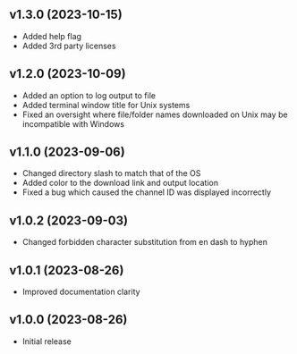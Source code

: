 v1.3.0 (2023-10-15)
------------------------
* Added help flag
* Added 3rd party licenses

v1.2.0 (2023-10-09)
------------------------
* Added an option to log output to file
* Added terminal window title for Unix systems
* Fixed an oversight where file/folder names downloaded on Unix may be incompatible with Windows

v1.1.0 (2023-09-06)
------------------------
* Changed directory slash to match that of the OS
* Added color to the download link and output location
* Fixed a bug which caused the channel ID was displayed incorrectly

v1.0.2 (2023-09-03)
------------------------
* Changed forbidden character substitution from en dash to hyphen

v1.0.1 (2023-08-26)
------------------------
* Improved documentation clarity

v1.0.0 (2023-08-26)
------------------------
* Initial release
